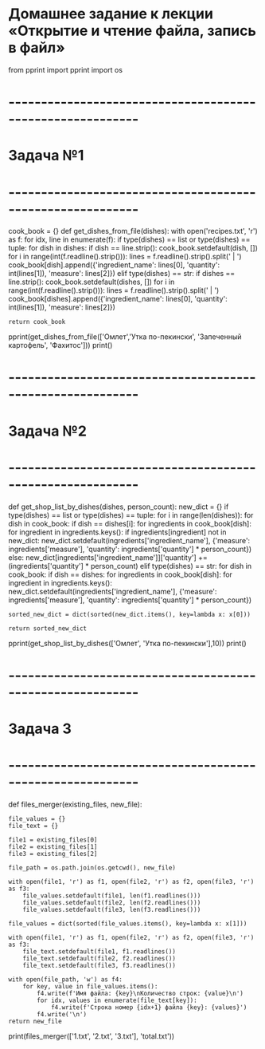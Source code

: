# Домашнее задание к лекции «Открытие и чтение файла, запись в файл»
from pprint import pprint
import os

# ----------------------------------------------------------
# Задача №1
# ----------------------------------------------------------
cook_book = {}
def get_dishes_from_file(dishes):
    with open('recipes.txt', 'r') as f:
        for idx, line in enumerate(f):
            if type(dishes) == list or type(dishes) == tuple:
                for dish in dishes:
                    if dish == line.strip():
                        cook_book.setdefault(dish, [])
                        for i in range(int(f.readline().strip())):
                            lines = f.readline().strip().split(' | ')
                            cook_book[dish].append({'ingredient_name': lines[0], 'quantity': int(lines[1]), 'measure': lines[2]})
            elif type(dishes) == str:
                if dishes == line.strip():
                    cook_book.setdefault(dishes, [])
                    for i in range(int(f.readline().strip())):
                        lines = f.readline().strip().split(' | ')
                        cook_book[dishes].append({'ingredient_name': lines[0], 'quantity': int(lines[1]), 'measure': lines[2]})

    return cook_book

pprint(get_dishes_from_file(['Омлет','Утка по-пекински', 'Запеченный картофель', 'Фахитос']))
print()


# ----------------------------------------------------------
# Задача №2
# ----------------------------------------------------------

def get_shop_list_by_dishes(dishes, person_count):
    new_dict = {}
    if type(dishes) == list or type(dishes) == tuple:
        for i in range(len(dishes)):
            for dish in cook_book:
                if dish == dishes[i]:
                    for ingredients in cook_book[dish]:
                        for ingredient in ingredients.keys():
                            if ingredients[ingredient] not in new_dict:
                                new_dict.setdefault(ingredients['ingredient_name'], {'measure': ingredients['measure'], 'quantity': ingredients['quantity'] * person_count})
                            else:
                                new_dict[ingredients['ingredient_name']]['quantity'] += (ingredients['quantity'] * person_count)
    elif type(dishes) == str:
        for dish in cook_book:
            if dish == dishes:
                for ingredients in cook_book[dish]:
                    for ingredient in ingredients.keys():
                        new_dict.setdefault(ingredients['ingredient_name'], {'measure': ingredients['measure'], 'quantity': ingredients['quantity'] * person_count})

    sorted_new_dict = dict(sorted(new_dict.items(), key=lambda x: x[0]))

    return sorted_new_dict

pprint(get_shop_list_by_dishes(['Омлет', 'Утка по-пекински'],10))
print()

# ----------------------------------------------------------
# Задача 3
# ----------------------------------------------------------

def files_merger(existing_files, new_file):

    file_values = {}
    file_text = {}

    file1 = existing_files[0]
    file2 = existing_files[1]
    file3 = existing_files[2]

    file_path = os.path.join(os.getcwd(), new_file)

    with open(file1, 'r') as f1, open(file2, 'r') as f2, open(file3, 'r') as f3:
        file_values.setdefault(file1, len(f1.readlines()))
        file_values.setdefault(file2, len(f2.readlines()))
        file_values.setdefault(file3, len(f3.readlines()))

    file_values = dict(sorted(file_values.items(), key=lambda x: x[1]))

    with open(file1, 'r') as f1, open(file2, 'r') as f2, open(file3, 'r') as f3:
        file_text.setdefault(file1, f1.readlines())
        file_text.setdefault(file2, f2.readlines())
        file_text.setdefault(file3, f3.readlines())

    with open(file_path, 'w') as f4:
        for key, value in file_values.items():
            f4.write(f'Имя файла: {key}\nКоличество строк: {value}\n')
            for idx, values in enumerate(file_text[key]):
                f4.write(f'Строка номер {idx+1} файла {key}: {values}')
            f4.write('\n')
    return new_file

print(files_merger(['1.txt', '2.txt', '3.txt'], 'total.txt'))